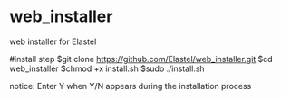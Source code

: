 # web_installer
web installer for Elastel

#install step
$git clone https://github.com/Elastel/web_installer.git 
$cd web_installer 
$chmod +x install.sh 
$sudo ./install.sh 

notice: Enter Y when Y/N appears during the installation process
